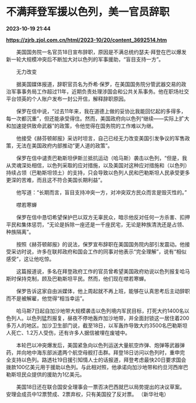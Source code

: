 # 不满拜登军援以色列，美一官员辞职

**2023-10-19 21:44**

**https://zjrb.zjol.com.cn/html/2023-10/20/content_3692514.htm**

　　美国国务院一名官员18日宣布辞职，原因是不满总统约瑟夫·拜登在巴以爆发新一轮大规模冲突后不断加大对以色列的军事援助，“盲目支持一方”。

　　无力改变

　　据美国媒体报道，辞职官员名为乔希·保罗，在美国国务院分管武器交易的政治军事事务局工作超过11年，近期负责处理涉国会和公共关系事务。他在职场社交平台领英的个人账户发布一封公开信，解释辞职原因。

　　保罗在信中说，“过去11年来，我在道德上做的妥协比我能回忆起的多得多，每一次都沉重”，但还能承受得住。然而，美国政府向以色列“继续——实际上扩大和加速提供致命武器”的政策，令他觉得在国务院的工作难以为继。

　　他接受《赫芬顿邮报》采访时坦言，自己已经无力改变美国引发争议的军售政策，无法在美国政府内部推动“更人道的政策”。

　　保罗在信中谴责巴勒斯坦伊斯兰抵抗运动（哈马斯）袭击以色列，“但是，我从灵魂深处相信，以色列采取的应对措施，以及美国对这种应对措施和（以色列）持续占领（巴勒斯坦领土）的支持，只会导致以色列人民和巴勒斯坦人民承受更多更深的苦难，而且这不符合美国长期利益”。

　　他写道：“长期而言，盲目支持冲突一方，对冲突双方民众而言是毁灭性的。”

　　噤若寒蝉

　　保罗在信中恳切希望保护巴以双方无辜民众，暗示他反对任何一方杀害、扣押平民和集体惩罚，“无论是拆除一座还是一千座民宅，无论是种族清洗还是占领、种族隔离”。

　　按照《赫芬顿邮报》的说法，保罗宣布辞职在美国国务院内部引发震动。他接受采访时说，许多在联邦政府和国会工作的同事对他表示“完全理解”，说有“相似感受”，这让他吃惊。

　　这篇报道说，多名在拜登政府工作的官员曾希望美国政府劝说以色列报复哈马斯时保持克制，顾及巴勒斯坦平民。然而，他们现在噤若寒蝉。

　　保罗告诉这家自由派媒体，他上周起就不再上班，能够在认真思考后主动辞职而不是被解雇，他觉得“相当幸运”。

　　哈马斯7日起自加沙地带大规模袭击以色列境内军民目标，打死大约1400名以色列人。以色列猛烈报复，昼夜不停地轰炸加沙地带，并全面封锁这一居住着200多万人的地区。加沙卫生部门说，截至18日，以军轰炸导致大约3500名巴勒斯坦人死亡、1.2万人受伤，还有许多人据信被埋在废墟中。

　　本轮巴以冲突爆发后，美国紧急向以色列运送大量航空炸弹、炮弹等武器弹药，并向地中海东部派遣两个航空母舰打击群。拜登18日访问以色列时，重申完全支持以色列。路透社19日援引知情人士的话报道，拜登考虑最快20日要求国会拨款100亿美元用于援助以色列。与此相对照，他承诺向加沙地带和约旦河西岸巴勒斯坦民众提供的援助为1亿美元。

　　美国18日还在联合国安全理事会一票否决巴西就巴以局势提出的决议草案。安理会成员中12票赞成、2票弃权，只有美国投了反对票。 （新华社电）